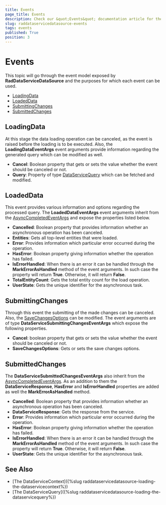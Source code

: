 ```yaml
---
title: Events
page_title: Events
description: Check our &quot;Events&quot; documentation article for the RadDataServiceDataSource WPF control.
slug: raddataservicedatasource-events
tags: events
published: True
position: 3
---
```


# Events

This topic will go through the event model exposed by __RadDataServiceDataSource__ and the purposes for which each event can be used.

* [LoadingData](#loadingdata)
* [LoadedData](#loadeddata)
* [SubmittingChanges](#submittingchanges)
* [SubmittedChanges](#submittedchanges)

## LoadingData

At this stage the data loading operation can be canceled, as the event is raised before the loading is to be executed. Also, the __LoadingDataEventArgs__ event arguments provide information regarding the generated query which can be modified as well.

* __Cancel__: Boolean property that gets or sets the value whether the event should be canceled or not.
* __Query__: Property of type [DataServiceQuery](https://msdn.microsoft.com/en-us/library/system.data.services.client.dataservicequery(v=vs.110).aspx) which can be fetched and modified.

## LoadedData

This event provides various information and options regarding the processed query. The __LoadedDataEventArgs__ event arguments inherit from the [AsyncCompletedEventArgs](https://msdn.microsoft.com/en-us/library/system.componentmodel.asynccompletedeventargs(v=vs.110).aspx) and expose the properties listed below.

* __Cancelled__: Boolean property that provides information whether an asynchronous operation has been canceled. 
* __Entities__: Gets all top-level entities that were loaded.
* __Error__: Provides information which particular error occurred during the operation.
* __HasError__: Boolean property giving information whether the operation has failed.
* __IsErrorHandled__: When there is an error it can be handled through the __MarkErrorAsHandled__ method of the event arguments. In such case the property will return __True__. Otherwise, it will return __False__.
* __TotalEntityCount__: Gets the total entity count for the load operation.
* __UserState__: Gets the unique identifier for the asynchronous task.

## SubmittingChanges

Through this event the submitting of the made changes can be canceled. Also, the [SaveChangesOptions](https://msdn.microsoft.com/en-us/library/system.data.services.client.savechangesoptions(v=vs.110).aspx) can be modified. The event arguments are of type __DataServiceSubmittingChangesEventArgs__ which expose the following properties.

* __Cancel__: boolean property that gets or sets the value whether the event should be canceled or not.
* __SaveChangesOptions__: Gets or sets the save changes options.

## SubmittedChanges

The __DataServiceSubmittedChangesEventArgs__ also inherit from the [AsyncCompletedEventArgs](https://msdn.microsoft.com/en-us/library/system.componentmodel.asynccompletedeventargs(v=vs.110).aspx). As an addition to them the __DataServiceResponse__, __HasError__ and __IsErrorHandled__ properties are added as well the __MarkErrorAsHandled__ method.

* __Cancelled__: Boolean property that provides information whether an asynchronous operation has been canceled. 
* __DataServiceResponse__: Gets the response from the service.
* __Error__: Provides information which particular error occurred during the operation.
* __HasError__: Boolean property giving information whether the operation has failed.
* __IsErrorHandled__: When there is an error it can be handled through the __MarkErrorAsHandled__ method of the event arguments. In such case the property will return __True__. Otherwise, it will return __False__.
* __UserState__: Gets the unique identifier for the asynchronous task.

## See Also

* [The DataServiceContext]({%slug raddataservicedatasource-loading-the-dataservicecontext%})
* [The DataServiceQuery]({%slug raddataservicedatasource-loading-the-dataservicequery%})
